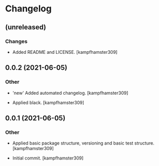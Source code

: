 # Changelog


## (unreleased)

### Changes

* Added README and LICENSE. [kampfhamster309]


## 0.0.2 (2021-06-05)

### Other

* 'new' Added automated changelog. [kampfhamster309]

* Applied black. [kampfhamster309]


## 0.0.1 (2021-06-05)

### Other

* Applied basic package structure, versioning and basic test structure. [kampfhamster309]

* Initial commit. [kampfhamster309]



